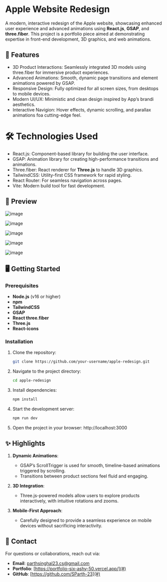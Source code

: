 # Apple Website Redesign

A modern, interactive redesign of the Apple website, showcasing enhanced user experience and advanced animations using **React.js**, **GSAP**, and **three.fiber**. This project is a portfolio piece aimed at demonstrating expertise in front-end development, 3D graphics, and web animations.


## 🚀 Features

- 3D Product Interactions: Seamlessly integrated 3D models using three.fiber for immersive product experiences.
- Advanced Animations: Smooth, dynamic page transitions and element animations powered by GSAP.
- Responsive Design: Fully optimized for all screen sizes, from desktops to mobile devices.
- Modern UI/UX: Minimistic and clean design inspired by App’s brandi aesthetics.
- Interactive Navigion: Hover effects, dynamic scrolling, and parallax animations foa cutting-edge feel.


# 🛠️ Technologies Used

- React.js: Component-based library for building the user interface.
- GSAP: Animation library for creating high-performance transitions and animations.
- Three.fiber: React renderer for **Three.js** to handle 3D graphics.
- TailwindCSS: Utility-first CSS framework for rapid styling.
- React Router: For seamless navigation across pages.
- Vite: Modern build tool for fast development.


## 📸 Preview

![image](https://github.com/user-attachments/assets/3151c459-bd66-4e52-9f48-f52c48bd0369) 

![image](https://github.com/user-attachments/assets/40c8b61e-a0d0-4fa3-808a-c56a18078dfd) 

![image](https://github.com/user-attachments/assets/5c7f53ce-9184-4ec5-bac3-a3e7d1177b55)

![image](https://github.com/user-attachments/assets/fe9330a4-a57a-4d2a-91ad-cc7fb6c7fd40)

![image](https://github.com/user-attachments/assets/75a7f652-72fc-417b-a5b9-714220002dba)


## 🖥️ Getting Started

### Prerequisites
- **Node.js** (v16 or higher)
- **npm**
- **TailwindCSS**
- **GSAP**
- **React three.fiber**
- **Three.js**
- **React-icons**

### Installation
1. Clone the repository:
   ```bash
   git clone https://github.com/your-username/apple-redesign.git
2. Navigate to the project directory:
   ```bash
   cd apple-redesign
3. Install dependencies:
   ```bash
   npm install
4. Start the development server:
   ```bash
   npm run dev
5. Open the project in your browser:
   http://localhost:3000


## ✨ Highlights

1. **Dynamic Animations**:
   - GSAP’s ScrollTrigger is used for smooth, timeline-based animations triggered by scrolling.
   - Transitions between product sections feel fluid and engaging.

2. **3D Integration**:
   - Three.js-powered models allow users to explore products interactively, with intuitive rotations and zooms.

3. **Mobile-First Approach**:
   - Carefully designed to provide a seamless experience on mobile devices without sacrificing interactivity.


## 📧 Contact

For questions or collaborations, reach out via:
- **Email**: parthsinghal23.cs@gmail.com
- **Portfolio**: [https://portfolio-six-ashy-50.vercel.app/](#)
- **GitHub**: [https://github.com/SParth-23](#)
